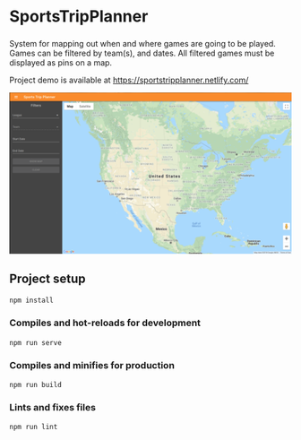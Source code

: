 # SportsTripPlanner
###
System for mapping out when and where games are going to be played. Games can be filtered by team(s), and dates. All filtered games must be displayed as pins on a map.

Project demo is available at <a href="https://sportstripplanner.netlify.com/" target="_blank">https://sportstripplanner.netlify.com/</a>


![Sports Trip Planner](https://github.com/vcmiranda/SportsTripPlanner/blob/assets/app.png?raw=true)

## Project setup
```
npm install
```

### Compiles and hot-reloads for development
```
npm run serve
```

### Compiles and minifies for production
```
npm run build
```

### Lints and fixes files
```
npm run lint
```
